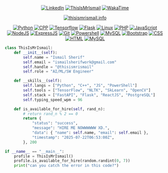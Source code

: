 <meta http-equiv="Cache-Control" content="no-cache, no-store, must-revalidate">
<meta http-equiv="Pragma" content="no-cache">
<meta http-equiv="Expires" content="0">

<div align="center">

[![LinkedIn](https://img.shields.io/static/v1?message=LinkedIn&logo=linkedin&label=&color=0077B5&logoColor=white&flat)](https://linkedin.com/in/ThisIsMrIsmail)
[![ThisIsMrIsmail](https://komarev.com/ghpvc/?username=ThisIsMrIsmail&label=Profile%20Views&color=blueviolet&flat)](https://github.com/ThisIsMrIsmail)
[![WakaTime](https://wakatime.com/badge/user/da667081-e299-4c08-85ff-0eb8e72377a3.svg/?style=flat)](https://wakatime.com/@ThisIsMrIsmail)

[![thisismrismail.info](https://github.com/user-attachments/assets/0459c0d2-c114-409b-b6b0-3075524e37b8)](https://thisismrismail.info/)

[![Python](https://skillicons.dev/icons?i=py)](https://python.org)
[![CPP](https://skillicons.dev/icons?i=cpp)](https://w3schools.com/cpp)
[![Tensorflow](https://skillicons.dev/icons?i=tensorflow)](https://tensorflow.org)
[![Flask](https://skillicons.dev/icons?i=flask)](https://flask.palletsprojects.com)
[![Linux](https://skillicons.dev/icons?i=linux)](https://linux.org)
[![PHP](https://skillicons.dev/icons?i=php)](https://php.net)
[![JavaScript](https://skillicons.dev/icons?i=js)](https://w3schools.com/js)
[![NodeJS](https://skillicons.dev/icons?i=nodejs)](https://nodejs.org)
[![ExpressJS](https://skillicons.dev/icons?i=express)](https://expressjs.com)
[![Git](https://skillicons.dev/icons?i=git)](https://git-scm.com)
[![Powershell](https://skillicons.dev/icons?i=powershell)](https://learn.microsoft.com/en-us/powershell)
[![MySQL](https://skillicons.dev/icons?i=mysql)](https://mysql.com)
[![Bootstrap](https://skillicons.dev/icons?i=bootstrap)](https://getbootstrap.com)
[![CSS](https://skillicons.dev/icons?i=css)](https://w3schools.com/css)
[![HTML](https://skillicons.dev/icons?i=html)](https://w3schools.com/html/) 
[![MySQL](https://skillicons.dev/icons?i=mysql)](https://mysql.com)

</div>

```python
class ThisIsMrIsmail:
    def __init__(self):
        self.name = "Ismail Sherif"
        self.email = "ismailsherifwork@gmail.com"
        self.handle = "@thisismrismail"
        self.role = "AI/ML/SW Engineer"

    def __skills__(self):
        self.langs = ["Python", "C++", "JS", "PowerShell"]
        self.tools = ["TensorFlow", "NLTK", "SkLearn", "OpenCV"]
        self.stack = ["FastAPI", "Flask", "ReactJS", "PostgreSQL"]
        self.typing_speed_wpm = 96

    def is_available_for_hire(self, rand_n):
        # return rand_n % 2 == 0
        return {
            "status": "success",
            "message": "HIRE ME NOWWWWWW XD.",
            "data": { "name": self.name, "email": self.email },
            "timestamp": "2025-07-22T06:53:00Z",
        }, 200

if __name__ == "__main__":
    profile = ThisIsMrIsmail()
    profile.is_available_for_hire(random.randint(0, 7))
    print("can you catch the error in this code?")
```
